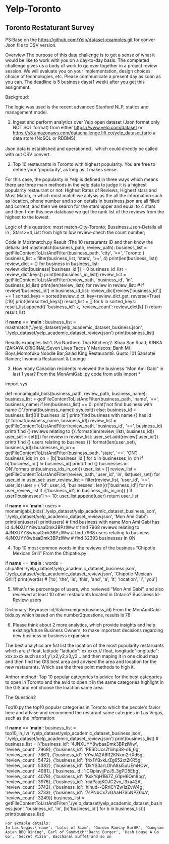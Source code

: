 # Yelp-Toronto
## Toronto Restaturant Survey

PS:Base on the https://github.com/Yelp/dataset-examples.git for conver Json file to CSV version. 

Overview
The purpose of this data challenge is to get a sense of what it would be like to work with you
on a day-to-day basis. The completed challenge gives us a body of work to go over together
in a project review session. We will evaluate you on your implementation, design choices,
choice of technologies, etc. Please communicate a present day as soon as you can. The
deadline is 5 business days(1 week) after you get this assignment.

Backgroud:

The logic was used is the recent advanced Stanford NLP, statics and management model.  


1. Ingest and perform analytics over Yelp open dataset (Json format only NOT SQL
format) from either https://www.yelp.com/dataset or
https://s3.amazonaws.com/datachallenge.lift.co/yelp_dataset.tar​ to a data store (NoSQL
or RDBMS)

Json data is established and operationed，which could directly be called with out CSV convert.


2. Top 10 restaurants in Toronto with highest popularity. You are free to define your
‘popularity’, as long as it makes sense. 

For this case, the popularity in Yelp is defined in three ways which means there are three main methods in the yelp data to judge it is a highest popularity restaurant or not: Highest Rates of Reviews, Highest stars and Most Match, in which most match we anlysis as the all the information such as location, phone number and so on details in bussiness.json are all filled and correct, and then we search for the stars upper and equal to 4 stars and then from this new database we got the rank list of the reviews from the highest to the lowest.

Logic of this question: most match-City-Toronto;
Bussiness.Json-Details all in ; Stars>=4;List from high to low review-chech the count number;

Code in Mostmatch.py
Result :The 10 restaurants ID and then know the detials: def mastmatch(business_path, review_path):
    business_list = getFileContentToListAndFilter(business_path, 'city', '==', 'Toronto')
    business_list = filter(business_list, 'stars', '>=', 4)
    print(len(business_list))
    review_dict = {}
    for business in business_list:
        review_dict[business['business_id']] = 0
    business_id_list = review_dict.keys()
    print(len(business_id_list))
    review_list = getFileContentToListAndFilter(review_path, 'business_id', 'in', business_id_list)
    print(len(review_list))
    for review in review_list:
        # if review['business_id'] in business_id_list:
        review_dict[review['business_id']] += 1
    sorted_keys = sorted(review_dict, key=review_dict.get, reverse=True)[:10]
    print(len(sorted_keys))
    result_list = []
    for k in sorted_keys:
        result_list.append({
            'business_id': k,
            'review_count': review_dict[k]
        })
    return result_list

if __name__ == '__main__':
    business_list = mastmatch('./yelp_dataset/yelp_academic_dataset_business.json', './yelp_dataset/yelp_academic_dataset_review.json')
    print(business_list)
    
 
 Results examples list:1. Pai Northern Thai Kitchen;2. Khao San Road; KINKA IZAKAYA ORIGINAL;Seven Lives Tacos Y Mariscos; Banh Mi Boys;Momofuku Noodle Bar;Salad King Restaurant8. Gusto 101 Sansotei Ramen; Insomnia Restaurant & Lounge

 
3. How many Canadian residents reviewed the business “Mon Ami Gabi” in last 1 year?
From the MonAmiGabi.py code
from utils import *

import sys

def monamigabi_bids(business_path, review_path, business_name):
    business_list = getFileContentToListAndFilter(business_path, 'name', '==', business_name)
    if len(business_list) == 0:
        print('not find business with name {}'.format(business_name))
        sys.exit()
    else:
        business_id = business_list[0]['business_id']
        print('find business with name {} has id {}'.format(business_name, business_id))
        review_list = getFileContentToListAndFilter(review_path, 'business_id', '==', business_id)
        print('find {} reviews relating to {}'.format(len(review_list), business_id))
        user_set = set([])
        for review in review_list:
            user_set.add(review['user_id'])
        print('find {} users relating to business {}'.format(len(user_set), business_id))
        businesses_in_on = getFileContentToListAndFilter(business_path, 'state', '==', 'ON')
        business_ids_in_on = [b['business_id'] for b in businesses_in_on if b['business_id'] != business_id]
        print('find {} businesses in ON'.format(len(business_ids_in_on)))
        user_list = []
        review_list = getFileContentToListAndFilter(review_path, 'user_id', 'in', list(user_set))
        for user_id in user_set:
            user_review_list = filter(review_list, 'user_id', '==', user_id)
            user = {
                'id': user_id,
                'businesses': len({r['business_id'] for r in user_review_list if r['business_id'] in business_ids_in_on})
            }
            if user['businesses'] >= 10:
                user_list.append(user)
        return user_list

if __name__ == '__main__':
    users = monamigabi_bids('./yelp_dataset/yelp_academic_dataset_business.json', './yelp_dataset/yelp_academic_dataset_review.json', 'Mon Ami Gabi')
    print(len(users))
    print(users)
    # find business with name Mon Ami Gabi has id 4JNXUYY8wbaaDmk3BPzlWw
    # find 7968 reviews relating to 4JNXUYY8wbaaDmk3BPzlWw
    # find 7968 users relating to business 4JNXUYY8wbaaDmk3BPzlWw
    # find 32393 businesses in ON
   



4. Top 10 most common words in the reviews of the business “Chipotle Mexican Grill”
From the Chipatle.py

if __name__ == '__main__':
    words = chipatle('./yelp_dataset/yelp_academic_dataset_business.json', './yelp_dataset/yelp_academic_dataset_review.json', 'Chipotle Mexican Grill')
    print(words)
    # ['to', 'the', 'is', 'this', 'and', 'a', 'it', 'location', 'I', 'you']
    
5. What’s the percentage of users, who reviewed “Mon Ami Gabi”, and also reviewed at
least 10 other restaurants located in Ontario?
Bussiness Id-Review-users

Dictionary: Key=user-id;Value=unique(business_id)
From the MonAmiGabi-bids.py
which based on the number2questions, results is 78


6. Please think about 2 more analytics, which provide insights and help existing/future
Business Owners, to make important decisions regarding new business or business
expansion.

The best analytics are fist list the location of the most popularity restaruants which are  // float, latitude
    "latitude": xx.xxxx,// float, longitude"longitude": xxx.xxxx,such as x1,y1,x2,y2,x3,y3... and then maping it in one cloud map and then find the GIS best area and advised the area and location for the new restaurants. Which use the three point methods to high it.
    
Anthor method: Top 10 popular categories to advice for the best categories to open in Toronto and the avid to open it in the same categories highlight in the GIS and not choose the loaction same area.

The Question2 

Top10.py 
the top10 popular categories in Toronto which the people's favior here and advise and recommend the restarant same categries in Las Vegas, such as the information:

if __name__ == '__main__':
    business_list = top10_in_lv('./yelp_dataset/yelp_academic_dataset_business.json', './yelp_dataset/yelp_academic_dataset_review.json')
    print(business_list)
    # business_list = [{'business_id': '4JNXUYY8wbaaDmk3BPzlWw', 'review_count': 7968}, {'business_id': 'RESDUcs7fIiihp38-d6_6g', 'review_count': 7861}, {'business_id': 'cYwJA2A6I12KNkm2rtXd5g', 'review_count': 5472}, {'business_id': 'f4x1YBxkLrZg652xt2KR5g', 'review_count': 5382}, {'business_id': 'DkYS3arLOhA8si5uUEmHOw', 'review_count': 4981}, {'business_id': 'iCQpiavjjPzJ5_3gPD5Ebg', 'review_count': 4078}, {'business_id': 'KskYqH1Bi7Z_61pH6Om8pg', 'review_count': 3976}, {'business_id': 'rcaPajgKOJC2vo_l3xa42A', 'review_count': 3742}, {'business_id': 'hihud--QRriCYZw1zZvW4g', 'review_count': 3733}, {'business_id': '7sPNbCx7vGAaH7SbNPZ6oA', 'review_count': 3249}]
    business_list = getFileContentToListAndFilter('./yelp_dataset/yelp_academic_dataset_business.json', 'business_id', 'in', [b['business_id'] for b in business_list])
    print(business_list)
    
    For exmaple details:
    In Las Vegas:\'name': 'Lotus of Siam', 'Gordon Ramsay BurGR', 'Gangnam Asian BBQ Dining', Earl of Sandwich''Bachi Burger', 'Hash House A Go Go', 'Secret Pizza', Bacchanal Buffet'and so on



